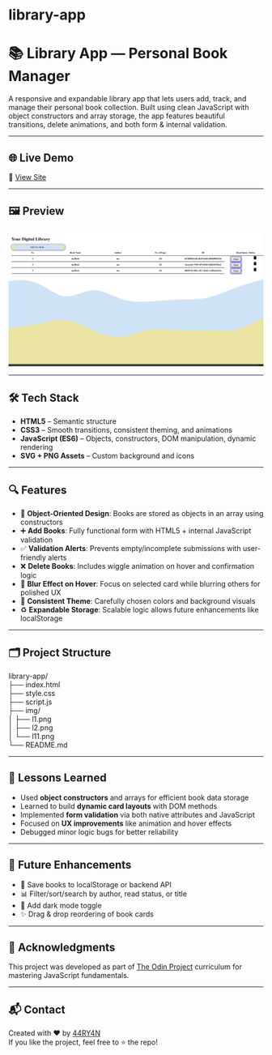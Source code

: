 # library-app

# 📚 Library App — Personal Book Manager

A responsive and expandable library app that lets users add, track, and manage their personal book collection. Built using clean JavaScript with object constructors and array storage, the app features beautiful transitions, delete animations, and both form & internal validation.

---

## 🌐 Live Demo

🔗 [View Site](https://44RY4N.github.io/library-app/index.html)

---

## 🖼️ Preview

![Library App Screenshot](./assets/screenshot.png) <!-- Update path if needed -->

---

## 🛠️ Tech Stack

- **HTML5** – Semantic structure
- **CSS3** – Smooth transitions, consistent theming, and animations
- **JavaScript (ES6)** – Objects, constructors, DOM manipulation, dynamic rendering
- **SVG + PNG Assets** – Custom background and icons

---

## 🔍 Features

- 🧱 **Object-Oriented Design**: Books are stored as objects in an array using constructors
- ➕ **Add Books**: Fully functional form with HTML5 + internal JavaScript validation
- ✅ **Validation Alerts**: Prevents empty/incomplete submissions with user-friendly alerts
- ❌ **Delete Books**: Includes wiggle animation on hover and confirmation logic
- 🧊 **Blur Effect on Hover**: Focus on selected card while blurring others for polished UX
- 🎨 **Consistent Theme**: Carefully chosen colors and background visuals
- ♻️ **Expandable Storage**: Scalable logic allows future enhancements like localStorage

---

## 🗂️ Project Structure

library-app/                                                                                                                
├── index.html                                                                                                                                         
├── style.css                                               
├── script.js                                                               
├── img/                                                                     
│ ├── l1.png                                                         
│ ├── l2.png                                                                                                                                       
│ └── l11.png                                                                                                                                  
└── README.md                                                                                       


---

## 🧠 Lessons Learned

- Used **object constructors** and arrays for efficient book data storage
- Learned to build **dynamic card layouts** with DOM methods
- Implemented **form validation** via both native attributes and JavaScript
- Focused on **UX improvements** like animation and hover effects
- Debugged minor logic bugs for better reliability

---

## 🚀 Future Enhancements

- 💾 Save books to localStorage or backend API
- 📊 Filter/sort/search by author, read status, or title
- 🌙 Add dark mode toggle
- ✨ Drag & drop reordering of book cards

---

## 🤝 Acknowledgments

This project was developed as part of [The Odin Project](https://www.theodinproject.com/) curriculum for mastering JavaScript fundamentals.

---

## 📬 Contact

Created with ❤️ by [44RY4N](https://github.com/44RY4N)  
If you like the project, feel free to ⭐ the repo!
